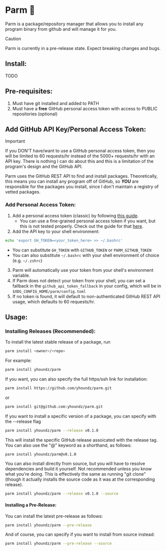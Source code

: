 # Parm 🧀

Parm is a package/repository manager that allows you to install any program binary from github and will manage it for you.

> [!CAUTION]
> Parm is currently in a pre-release state. Expect breaking changes and bugs.

## Install:
TODO

## Pre-requisites:
1. Must have git installed and added to PATH
2. Must have a **free** GitHub personal access token with access to PUBLIC repositories (optional)

## Add GitHub API Key/Personal Access Token:
> [!IMPORTANT]
> If you DON'T have/want to use a GitHub personal access token, then you will be limited to 60 requests/hr instead of the 5000+ requests/hr with an API key. 
> There is nothing I can do about this and this is a limitation of the program's design and the GitHub API.

Parm uses the GitHub REST API to find and install packages. Theoretically, this means you can install any program off of GitHub, so ***YOU*** are responsible for the packages you install, since I don't maintain a registry of vetted packages.

### Add Personal Access Token:
1. Add a personal access token (classic) by following [this guide](https://docs.github.com/en/authentication/keeping-your-account-and-data-secure/managing-your-personal-access-tokens#creating-a-personal-access-token-classic).
    - You can use a fine-grained personal access token if you want, but this is not tested properly. Check out the guide for that [here](https://docs.github.com/en/authentication/keeping-your-account-and-data-secure/managing-your-personal-access-tokens#creating-a-fine-grained-personal-access-token).
2. Add the API key to your shell environment:

```bash
echo 'export GH_TOKEN=<your_token_here> >> ~/.bashrc'
```

- You can substitute `GH_TOKEN` with `GITHUB_TOKEN` or `PARM_GITHUB_TOKEN`
- You can also substitute `~/.bashrc` with your shell environment of choice (e.g. `~/.zshrc`)

3. Parm will automatically use your token from your shell's environment variable.
4. If Parm does not detect your token from your shell, you can set a fallback in the `github_api_token_fallback` in your config, which will be in `$XDG_CONFIG_HOME/parm/config.toml` 
5. If no token is found, it will default to non-authenticated GitHub REST API usage, which defaults to 60 requests/hr.

## Usage:

### Installing Releases (Recommended):
To install the latest stable release of a package, run
```bash
parm install <owner>/<repo>
```

For example:
```bash
parm install yhoundz/parm
```

If you want, you can also specify the full https/ssh link for installation:
```bash
parm install https://github.com/yhoundz/parm.git
```
or
```bash
parm install git@github.com:yhoundz/parm.git
```


If you want to install a specific version of a package, you can specify with the --release flag
```bash
parm install yhoundz/parm --release v0.1.0
```

This will install the specific GitHub release assoicated with the release tag.
You can also use the "@" keyword as a shorthand, as follows:
```bash
parm install yhoundz/parm@v0.1.0
```

You can also install directly from source, but you will have to resolve dependencies and build it yourself. Not recommended unless you know what you're doing.
This is effectively the same as running "git clone" (though it actually installs the source code as it was at the corresponding release).
```bash
parm install yhoundz/parm --release v0.1.0 --source
```

#### Installing a Pre-Release:

You can install the latest pre-release as follows:
```bash
parm install yhoundz/parm --pre-release
```

And of course, you can specify if you want to install from source instead:
```bash
parm install yhoundz/parm --pre-release --source
```
